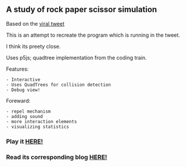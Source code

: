
## A study of rock paper scissor simulation

Based on the [viral tweet](https://x.com/juanbuis/status/1600155605112496129)

This is an attempt to recreate the program which is running in the tweet.

I think its preety close. 

Uses p5js; quadtree implementation from the coding train.

Features:

    - Interactive  
    - Uses QuadTrees for collision detection
    - Debug view!

Foreward:

    - repel mechanism
    - adding sound
    - more interaction elements
    - visualizing statistics

### Play it [HERE!](https://ybcs.github.io/RPS_Play/)

### Read its corresponding blog [HERE!](https://ybcs.github.io/tech/blog/2024/05/23/a-rock-paper-scissor-moment.html)
